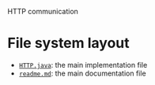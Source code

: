 HTTP communication





# File system layout

- [`HTTP.java`](./HTTP.java): the main implementation file
- [`readme.md`](./readme.md): the main documentation file

